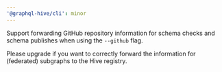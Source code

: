 ```yaml
---
'@graphql-hive/cli': minor
---
```


Support forwarding GitHub repository information for schema checks and schema publishes when using the `--github` flag.

Please upgrade if you want to correctly forward the information for (federated) subgraphs to the Hive registry.
